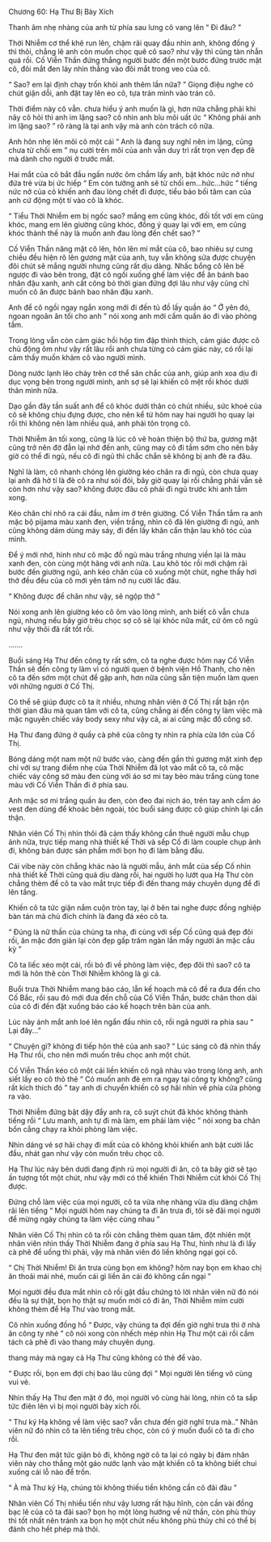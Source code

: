 




Chương 60: Hạ Thư Bị Bày Xích


Thanh âm nhẹ nhàng của anh từ phía sau lưng cô vang lên “ Đi đâu? ”

Thời Nhiễm cơ thể khẽ run lên, chậm rãi quay đầu nhìn anh, không đồng ý thì thôi, chẳng lẽ anh còn muốn chọc quê cô sao? như vậy thì cũng tàn nhẫn quá rồi. Cố Viễn Thần đứng thẳng người bước đến một bước đứng trước mặt cô, đôi mắt đen láy nhìn thẳng vào đôi mắt trong veo của cô.

“ Sao? em lại định chạy trốn khỏi anh thêm lần nữa? ” Giọng điệu nghe có chút giận dỗi, anh đặt tay lên eo cô, tựa trán mình vào trán cô.

Thời điểm này cô vẫn. chưa hiểu ý anh muốn là gì, hơn nữa chẳng phải khi nãy cô hỏi thì anh im lặng sao? cô nhìn anh bĩu môi uất ức “ Không phải anh im lặng sao? ” rõ ràng là tại anh vậy mà anh còn trách cô nữa.

Anh hôn nhẹ lên môi cô một cái “ Anh là đang suy nghĩ nên im lặng, cũng chưa từ chối em ” nụ cười trên môi của anh vẫn duy trì rất trọn vẹn đẹp đẽ mà dành cho người ở trước mắt.

Hai mắt của cô bắt đầu ngấn nước ôm chầm lấy anh, bật khóc nức nở như đứa trẻ vừa bị ức hiếp “ Em còn tưởng anh sẽ từ chối em...hức...hức ” tiếng nức nở của cô khiến anh đau lòng chết đi được, tiểu bảo bối tâm can của anh cứ động một tí vào cô là khóc.

“ Tiểu Thời Nhiễm em bị ngốc sao? mắng em cũng khóc, đối tốt với em cũng khóc, mang em lên giường cũng khóc, đồng ý quay lại với em, em cũng khóc thành thế này là muốn anh đau lòng đến chết sao? ”

Cố Viễn Thần nâng mặt cô lên, hôn lên mi mắt của cô, bao nhiêu sự cưng chiều đều hiện rõ lên gương mặt của anh, tuy vẫn không sửa được chuyện đôi chút sẽ mắng người nhưng cũng rất dịu dàng. Nhấc bổng cô lên bế ngược đi vào bên trong, đặt cô ngồi xuống ghế làm việc để ăn bánh bao nhân đậu xanh, anh cất công bỏ thời gian đứng đợi lâu như vậy cũng chỉ muốn cô ăn được bánh bao nhân đậu xanh.

Anh để cô ngồi ngay ngắn xong mới đi đến tủ đồ lấy quần áo “ Ở yên đó, ngoan ngoãn ăn tối cho anh ” nói xong anh mới cầm quần áo đi vào phòng tắm.

Trong lòng vẫn còn cảm giác hồi hộp tim đập thình thịch, cảm giác được cô chủ động ôm như vậy rất lâu rồi anh chưa từng có cảm giác này, có rồi lại cảm thấy muốn khảm cô vào người mình.

Dòng nước lạnh lẽo chảy trên cơ thể săn chắc của anh, giúp anh xoa dịu đi dục vọng bên trong người mình, anh sợ sẽ lại khiến cô mệt rồi khóc dưới thân mình nữa.

Dạo gần đây tần suất anh để cô khóc dưới thân có chút nhiều, sức khoẻ của cô sẽ không chịu đựng được, cho nên kể từ hôm nay hai người họ quay lại rồi thì không nên làm nhiều quá, anh phải tôn trọng cô.

Thời Nhiễm ăn tối xong, cũng là lúc cô vẽ hoàn thiện bộ thứ ba, gương mặt cũng trở nên đờ đẫn lại nhớ đến anh, cũng may cô đi tắm sớm cho nên bây giờ có thể đi ngủ, nếu cô đi ngủ thì chắc chắn sẽ không bị anh đè ra đâu.

Nghĩ là làm, cô nhanh chóng lên giường kéo chăn ra đi ngủ, còn chưa quay lại anh đã hở tí là đè cô ra như sói đói, bây giờ quay lại rồi chẳng phải vẫn sẽ còn hơn như vậy sao? không được đâu cô phải đi ngủ trước khi anh tắm xong.

Kéo chăn chỉ nhô ra cái đầu, nằm im ở trên giường. Cố Viễn Thần tắm ra anh mặc bộ pijama màu xanh đen, viền trắng, nhìn cô đã lên giường đi ngủ, anh cũng không dám dùng máy sáy, đi đến lấy khăn cẩn thận lau khô tóc của mình.

Để ý mới nhớ, hình như cô mặc đồ ngủ màu trắng nhưng viền lại là màu xanh đen, còn cùng một hãng với anh nữa. Lau khô tóc rồi mới chậm rãi bước đến giường ngủ, anh kéo chăn của cô xuống một chút, nghe thấy hơi thở đều đều của cô mới yên tâm nở nụ cười lắc đầu.

“ Không được để chăn như vậy, sẽ ngộp thở ”

Nói xong anh lên giường kéo cô ôm vào lòng mình, anh biết cô vẫn chưa ngủ, nhưng nếu bây giờ trêu chọc sợ cô sẽ lại khóc nữa mất, cứ ôm cô ngủ như vậy thôi đã rất tốt rồi.

.......

Buổi sáng Hạ Thư đến công ty rất sớm, cô ta nghe được hôm nay Cố Viễn Thần sẽ đến công ty làm vì có người quen ở bệnh viện Hồ Thanh, cho nên cô ta đến sớm một chút để gặp anh, hơn nữa cũng sẵn tiện muốn làm quen với những người ở Cố Thị.

Có thể sẽ giúp được cô ta ít nhiều, nhưng nhân viên ở Cố Thị rất bận rộn thời gian đâu mà quan tâm với cô ta, cũng chẳng ai đến công ty làm việc mà mặc nguyên chiếc váy body sexy như vậy cả, ai ai cũng mặc đồ công sở.

Hạ Thư đang đứng ở quầy cà phê của công ty nhìn ra phía cửa lớn của Cố Thị.

Bóng dáng một nam một nữ bước vào, càng đến gần thì gương mặt xinh đẹp chỉ với sự trang điểm nhẹ của Thời Nhiễm đã lọt vào mắt cô ta, cô mặc chiếc váy công sở màu đen cùng với áo sơ mi tay bèo màu trắng cùng tone màu với Cố Viễn Thần đi ở phía sau.

Anh mặc sơ mi trắng quần âu đen, còn đeo đai nịch áo, trên tay anh cầm áo vest đen dùng để khoác bên ngoài, tóc buổi sáng được cô giúp chỉnh lại cẩn thận.

Nhân viên Cố Thị nhìn thôi đã cảm thấy không cần thuê người mẫu chụp ảnh nữa, trực tiếp mang nhà thiết kế Thời và sếp Cố đi làm couple chụp ảnh đi, không bán được sản phẩm mới bọn họ đi làm bằng đầu.

Cái vibe này còn chẳng khác nào là người mẫu, ánh mắt của sếp Cố nhìn nhà thiết kế Thời cũng quá dịu dàng rồi, hai người họ lướt qua Hạ Thư còn chẳng thèm để cô ta vào mắt trực tiếp đi đến thang máy chuyên dụng để đi lên tầng.

Khiến cô ta tức giận nắm cuộn tròn tay, lại ở bên tai nghe được đồng nghiệp bàn tán mà chủ đích chính là đang đá xéo cô ta.

“ Đúng là nữ thần của chúng ta nha, đi cùng với sếp Cố cũng quá đẹp đôi rồi, ăn mặc đơn giản lại còn đẹp gấp trăm ngàn lần mấy người ăn mặc cầu kỳ ”

Cô ta liếc xéo một cái, rồi bỏ đi về phòng làm việc, đẹp đôi thì sao? cô ta mới là hôn thê còn Thời Nhiễm không là gì cả.

Buổi trưa Thời Nhiễm mang báo cáo, lẫn kế hoạch mà cô đề ra đưa đến cho Cố Bắc, rồi sau đó mới đưa đến chỗ của Cố Viễn Thần, bước chân thon dài của cô đi đến đặt xuống báo cáo kế hoạch trên bàn của anh.

Lúc này ánh mắt anh loé lên ngẩn đầu nhìn cô, rồi ngã người ra phía sau “ Lại đây...”

“ Chuyện gì? không đi tiếp hôn thê của anh sao? ” Lúc sáng cô đã nhìn thấy Hạ Thư rồi, cho nên mới muốn trêu chọc anh một chút.

Cố Viễn Thần kéo cô một cái liền khiến cô ngã nhàu vào trong lòng anh, anh siết lấy eo cô thỏ thẻ “ Có muốn anh đè em ra ngay tại công ty không? cũng rất kích thích đó ” tay anh di chuyển khiến cô sợ hãi nhìn về phía cửa phòng ra vào.

Thời Nhiễm đứng bật dậy đẩy anh ra, cô suýt chút đã khóc không thành tiếng rồi “ Lưu manh, anh tự đi mà làm, em phải làm việc ” nói xong ba chân bốn cẳng chạy ra khỏi phòng làm việc.

Nhìn dáng vẻ sợ hãi chạy đi mất của cô không khỏi khiến anh bật cười lắc đầu, nhát gan như vậy còn muốn trêu chọc cô.

Hạ Thư lúc này bên dưới đang định rủ mọi người đi ăn, cô ta bây giờ sẽ tạo ấn tượng tốt một chút, như vậy mới có thể khiến Thời Nhiễm cút khỏi Cố Thị được.

Đứng chỗ làm việc của mọi người, cô ta vừa nhẹ nhàng vừa dịu dàng chậm rãi lên tiếng “ Mọi người hôm nay chúng ta đi ăn trưa đi, tôi sẽ đãi mọi người để mừng ngày chúng ta làm việc cùng nhau ”

Nhân viên Cố Thị nhìn cô ta rồi còn chẳng thèm quan tâm, đột nhiên một nhân viên nhìn thấy Thời Nhiễm đang ở phía sau Hạ Thư, hình như là đi lấy cà phê để uống thì phải, vậy mà nhân viên đó liền không ngại gọi cô.

“ Chị Thời Nhiễm! Đi ăn trưa cùng bọn em không? hôm nay bọn em khao chị ăn thoải mái nhé, muốn cái gì liền ăn cái đó không cần ngại ”

Mọi người đều đưa mắt nhìn cô rồi gật đầu chứng tỏ lời nhân viên nữ đó nói đều là sự thật, bọn họ thật sự muốn mời cô đi ăn, Thời Nhiễm mỉm cười không thèm để Hạ Thư vào trong mắt.

Cô nhìn xuống đồng hồ “ Được, vậy chúng ta đợi đến giờ nghỉ trưa thì ở nhà ăn công ty nhé ” cô nói xong còn nhếch mép nhìn Hạ Thư một cái rồi cầm tách cà phê đi vào thang máy chuyên dụng.

thang máy mà ngay cả Hạ Thư cũng không có thẻ để vào.

“ Được rồi, bọn em đợi chị bao lâu cũng đợi ” Mọi người lên tiếng vô cùng vui vẻ.

Nhìn thấy Hạ Thư đen mặt ở đó, mọi người vô cùng hài lòng, nhìn cô ta sắp tức điên lên vì bị mọi người bày xích rồi.

“ Thư ký Hạ không về làm việc sao? vẫn chưa đến giờ nghĩ trưa mà..” Nhân viên nữ đó nhìn cô ta lên tiếng trêu chọc, còn có ý muốn đuổi cô ta đi cho rồi.

Hạ Thư đen mặt tức giận bỏ đi, không ngờ cô ta lại có ngày bị đám nhân viên này cho thẳng một gáo nước lạnh vào mặt khiến cô ta không biết chui xuống cái lỗ nào để trốn.

“ À mà Thư ký Hạ, chúng tôi không thiếu tiền không cần cô đãi đâu ”

Nhân viên Cố Thị nhiều tiền như vậy lương rất hậu hĩnh, còn cần vài đồng bạc lẽ của cô ta đãi sao? bọn họ một lòng hướng về nữ thần, còn phù thủy thì tốt nhất nên tránh xa bọn họ một chút nếu không phù thủy chỉ có thể bị đánh cho hết phép mà thôi.




